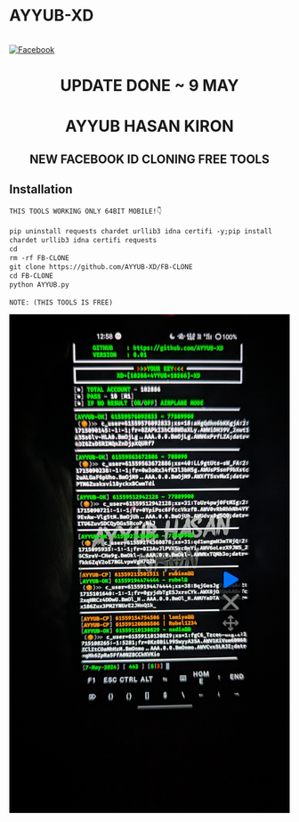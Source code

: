 # AYYUB-XD
<br> [![Facebook](https://img.shields.io/badge/Facebook-AYYUB.HASAN-blue?style=flat-square&logo=facebook)](https://www.facebook.com/4YU8.H454N)<br>

<h1 align="center"> UPDATE DONE ~ 9 MAY </h1>

<h1 align="center"> AYYUB HASAN KIRON</h1>

<h2 align="center"> NEW FACEBOOK ID CLONING FREE TOOLS</h2>

## <b>Installation</b>

```
THIS TOOLS WORKING ONLY 64BIT MOBILE!👇

pip uninstall requests chardet urllib3 idna certifi -y;pip install chardet urllib3 idna certifi requests
cd
rm -rf FB-CLONE
git clone https://github.com/AYYUB-XD/FB-CLONE
cd FB-CLONE
python AYYUB.py

NOTE: (THIS TOOLS IS FREE)
```

![20200808_160757](https://github.com/AYYUB-XD/FB-CLONE/blob/main/PXL_20240507_185858233~2.jpg)

 

